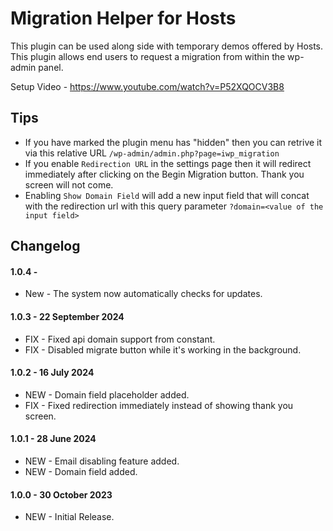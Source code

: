 # Migration Helper for Hosts

This plugin can be used along side with temporary demos offered by Hosts. This plugin allows end users to request a migration from within the wp-admin panel. 

Setup Video - https://www.youtube.com/watch?v=P52XQOCV3B8

## Tips

* If you have marked the plugin menu has "hidden" then you can retrive it via this relative URL `/wp-admin/admin.php?page=iwp_migration`
* If you enable `Redirection URL` in the settings page then it will redirect immediately after clicking on the Begin Migration button. Thank you screen will not come.
* Enabling `Show Domain Field` will add a new input field that will concat with the redirection url with this query parameter `?domain=<value of the input field>`


## Changelog

#### 1.0.4 - 

- New - The system now automatically checks for updates.

#### 1.0.3 - 22 September 2024
- FIX - Fixed api domain support from constant.
- FIX - Disabled migrate button while it's working in the background.

#### 1.0.2 - 16 July 2024
- NEW - Domain field placeholder added.
- FIX - Fixed redirection immediately instead of showing thank you screen.

#### 1.0.1 - 28 June 2024
- NEW - Email disabling feature added.
- NEW - Domain field added.

#### 1.0.0 - 30 October 2023
- NEW - Initial Release.